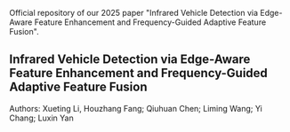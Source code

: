 Official repository of our 2025 paper "Infrared Vehicle Detection via Edge-Aware Feature Enhancement and Frequency-Guided Adaptive Feature Fusion".

## Infrared Vehicle Detection via Edge-Aware Feature Enhancement and Frequency-Guided Adaptive Feature Fusion    
Authors: Xueting Li, Houzhang Fang; Qiuhuan Chen; Liming Wang; Yi Chang; Luxin Yan



